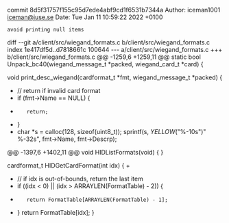 commit 8d5f31757f155c95d7ede4abf9cd1f6531b7344a
Author: iceman1001 <iceman@iuse.se>
Date:   Tue Jan 11 10:59:22 2022 +0100

    avoid printing null items

diff --git a/client/src/wiegand_formats.c b/client/src/wiegand_formats.c
index 1e417df5d..d7818661c 100644
--- a/client/src/wiegand_formats.c
+++ b/client/src/wiegand_formats.c
@@ -1259,6 +1259,11 @@ static bool Unpack_bc40(wiegand_message_t *packed, wiegand_card_t *card) {
 
 void print_desc_wiegand(cardformat_t *fmt, wiegand_message_t *packed) {
 
+    // return if invalid card format
+    if (fmt->Name == NULL) {
+        return;
+    }
+
     char *s = calloc(128, sizeof(uint8_t));
     sprintf(s, _YELLOW_("%-10s")" %-32s",  fmt->Name, fmt->Descrp);
 
@@ -1397,6 +1402,11 @@ void HIDListFormats(void) {
 }
 
 cardformat_t HIDGetCardFormat(int idx) {
+
+    // if idx is out-of-bounds, return the last item
+    if ((idx < 0) || (idx > ARRAYLEN(FormatTable) - 2)) {
+        return FormatTable[ARRAYLEN(FormatTable) - 1];
+    }
     return FormatTable[idx];
 }
 
